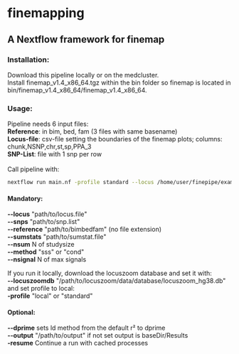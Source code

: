 # finemapping
## A Nextflow framework for finemap

### Installation:
Download this pipeline locally or on the medcluster.<br />
Install finemap_v1.4_x86_64.tgz within the bin folder so finemap is located in bin/finemap_v1.4_x86_64/finemap_v1.4_x86_64.<br />

### Usage:
Pipeline needs 6 input files:<br />
**Reference**: in bim, bed, fam (3 files with same basename)<br />
**Locus-file**: csv-file setting the boundaries of the finemap plots; columns: chunk,NSNP,chr,st,sp,PPA_3<br />
**SNP-List**: file with 1 snp per row<br /><br />
Call pipeline with:<br />
```bash
nextflow run main.nf -profile standard --locus /home/user/finepipe/example/locusfile.sample --snps /home/user/finepipe/example/snplist.sample --reference /home/user/finepipe/example/GerNorItaSpa.chr3 --sumstats /home/user/finepipe/example/sumstats.sample --nsum 15743 --nsignal 1 --method sss -resume  
```
#### Mandatory:
**--locus** "path/to/locus.file"<br />
**--snps**  "path/to/snp.list"<br />
**--reference**   "path/to/bimbedfam" (no file extension)<br />
**--sumstats**  "path/to/sumstat.file"<br />
**--nsum**  N of studysize<br />
**--method**    "sss" or "cond"<br />
**--nsignal**   N of max signals<br />

If you run it locally, download the locuszoom database and set it with:<br />
**--locuszoomdb** "/path/to/locuszoom/data/database/locuszoom_hg38.db"<br />
and set profile to local:<br />
**-profile**    "local" or "standard"<br />

#### Optional:
**--dprime**    sets ld method from the default r² to dprime<br />
**--output** "/path/to/output" if not set output is baseDir/Results<br />
**-resume** Continue a run with cached processes<br />